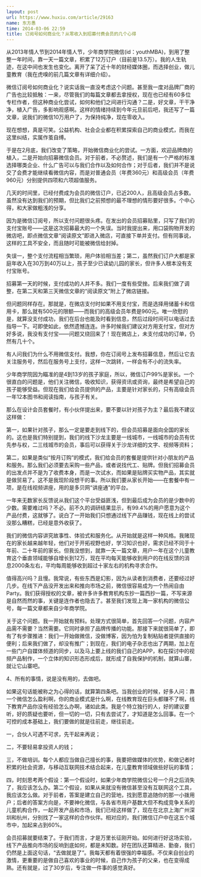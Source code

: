 ```yaml
---
layout: post
url: https://www.huxiu.com/article/29163
name: 东方愚
time: 2014-03-06 22:59
title: 订阅号如何商业化？从零收入到招募付费会员的几个心得
---
```

从2013年情人节到2014年情人节，少年商学院微信(id：youthMBA)，到用了整整一年时间，靠一天一篇文章，积累了12万订户（目前是13.5万）。我的人生轨迹，在这中间也发生也变化。离开了呆了近十年的财经媒体圈，而选择创业，做儿童教育（我在虎嗅的前几篇文章有详细介绍）。

微信订阅号如何商业化？说实话我一直没考虑这个问题。甚至我一度对品牌厂商的广告也比较抵触：一来，尽管我们的每篇文章都去拿授权，现在也已经有60多位专栏作者，但这种商业化尝试，如何和他们之间进行沟通？二是，好文章，干干净净，植入广告，多影响观感啊。这样的情绪持续到今年元旦前后吧，我还写了一篇文章，说我们的微信10万用户了，为保持纯净，现在零收入。

现在想想，真是可笑。公益机构、社会企业都在积累探索自己的商业模式，而我在这里纠结，实属作茧自缚。

于是在2月底，我们改变了策略，开始微信商业化的尝试。一方面，欢迎品牌商的植入，二是开始向招募微信会员。对于前者，不必赘述，我们是有一个严格的标准选择哪类企业、什么广告可以与我们合作以及如何合作；对于后者，我们并不是说交了会费才能继续看微信内容，而是对普通会员（年费360元）和高级会员（年费960元）分别提供四项和六项超值服务。

几天的时间里，已经付费成为会员的微信订户，已近200人，且高级会员占多数。虽然没有达到我们的预期，但比我们之前预想的最不理想的情形要好很多。个中心得，和大家做粗浅的分享。

因为是微信订阅号，所以支付问题很头疼。在发出的会员招募贴里，只写了我们的支付宝账号——这是这次招募最大的一个失误。当时我提出来，用口袋购物开发的微店吧，即点微信文章“阅读原文”即进入微店，可直接下单并支付。但有同事说，这样的工具不安全，而且随时可能被微信给封掉。

失误一，整个支付流程相当繁琐，用户体验相当差；第二，虽然我们订户大都是家庭年收入在30万到40万以上，孩子至少已读幼儿园的家长，但许多人根本没有支付宝账号。

招募第一天的时候，支付成功的人并不多。我们一度有些受挫。后来我们做了调整，在第二天和第三天微信文章的“阅读原文”附上了微店链接。

但问题同样存在。那就是，在微店支付时如果不用支付宝，而是选择用储蓄卡和信用卡，那么就有500元的限额——而我们的高级会员年费是960元。唯一欣慰的是，就算没支付成功，我们在后台也能及时看到信息，然后过段时间可以电话过去指导一下。可即使如此，依然遗憾连连。许多时候我们建议对方用支付宝，但对方好多说，我没有支付宝——问题又绕回来了！现在微店上，未支付成功的订单，仍然有几十个。

有人问我们为什么不用微信支付。我想，你在订阅号上发布招募信息，然后让它去关注服务号，然后在服务号上支付，这样一次跳转，一样会有不小的流失率。

少年商学院因为瞄准的是4到13岁的孩子家庭，所以，微信订户99%是家长。一个很直白的问题是，他们关注微信，吸收知识，获得资讯或资询，最终是希望自己的孩子能够受益。但现在我们给会员提供的产品，主要是针对家长的，只有高级会员一年12本图书和阅读指南，与孩子有关。

那么在设计会员套餐时，有小伙伴提出来，要不要以针对孩子为主？最后我不建议这样做：

第一，如果针对孩子，那么一定是要走到线下的，但会员招募是面向全国的家长的。这也是我们特别提到，我们的线下沙龙主要是一线城市，一线城市的会员有优先参与权，二三线城市的会员，事后可以获得关于沙龙详细的文字、视频等资料；

第二，如果是类似“按月订购”的模式，我们给会员的套餐是提供针对小朋友的产品和服务。那么我们必须要去采购一些产品，或者说找代工、贴牌。但我们招募会员的出发点并不是为了收费本身，而是一次试水，而如果是贴牌买实物产品，其实就是做贸易了。这不是我现阶段想干的事。所以我们要从家长开始——在套餐中有一项，是在线视频讲座，用的是多贝网“讲座通”的平台。

一年来无数家长反馈说从我们这个平台受益匪浅，但到最后成为会员的是少数中的少数。需要难过吗？不必。前不久的调研结果显示，有99.4%的用户愿意为这个产品付费，这就够了。说白了一开始我们只想通过线下产品赚钱，现在线上的尝试没那么糟糕，已经是意外收获了。

我们的微信内容讲究故事性、体验式和服务化。从开始就是这样一种风格。我赌现在的家长越来越年轻，他们对于开拓视野也好，学习知识也好，需求已经不同于十年前、二十年前的家长。但我没想到，就靠一天一篇文章，用户一年在这个儿童教育这个垂直领域能够自增长到12万，现在平均每天能够收到用户的在线反馈的消息2000条左右，平均每周能够收到超过十家左右的机构寻求合作。

值得高兴吗？且慢。我常说，有些东西是幻影，因为从读者到消费者，还要经过好几步。在线下产品没开发出来和推向市场之前，微信很容易成为一个热闹自由Party。我们获得授权的文章，被许多许多教育机构东抄一篇西抄一篇，不写来源是自然而然的事，关键是连作者也隐去了。甚至我们发现上海一家机构的微信公号，每一篇文章都来自少年商学院。

关于这个问题。我一开始就有预料。处理方式很简单，首先回答一个问题，内容产品需不需要？当然需要。它同时承担了品牌传播的功能。那接下来就很简单了，即有了有步骤推进：我们一开始做微信，没做博客，因为怕为复制粘贴者提供直接的便利；后来我们做了，却没有推广；到现在，我们的电子杂志也出了两期，加上在一些门户自媒体频道的同步，以及马上要上线的我们自己的APP，和在探讨中的视频产品制作，一个立体的知识形态形成后，就形成了自我保护的机制，就算山寨，就让它山寨吧。

4、所有的事情，说是没有用的，去做吧。

如果这句话能被称之为心得的话，就算第四条吧。当我创业的时候，好多人问：靠一个微信怎么盈利啊，你的商业模式是什么啊，在线教育现在巨头都赚不了啊，线下教育产品你没有经验怎么办啊，诸如此类。我是个特立独行的人，好的建议要听，好的质疑也要听，但一切的一切，只有去尝试了，才知道是怎么回事。在一个可控的成本基础上，我们要做的就是往前走，继往前走。

一，合伙人可遇不可求，先干起来再说；

二，不要轻易拿投资人的钱；

三，不做培训。每个人都应当做自己擅长的事，我要把做媒体的优势，和做记者时积累的社会资源，与移动互联网技术结合起来，在儿童教育领域做些好玩的事情；

四，时刻思考两个假设：第一个假设时，如果少年商学院微信公号一个月之后消失了，我应该怎么办。第二个假设，如果从来就没有微信甚至没有互联网这个工具，我应该怎么做。对于前者，答案是建立自己的营地，找到愿意追随你的那一小拨用户；后者的答案方向是，不要神化微信，与各省市用户基数大但不构成竞争关系的儿童机构合作，一起开发产品和市场，我们已经这样做了，现在在北京上海广州深圳和杭州，分别找了一家这样的合作伙伴。相对应的，我们微信订户中在这五个城市中，加起来占到60%。

会员招募就要结束了。于我们而言，才是万里长征刚开始。如何进行好这场实验，线下产品推向市场的反响到底如何，都是未知数。好在团队还算精进、勤奋，我们仍然是上面这句话，“去做就是了”。我每天都有着很强的幸福感。不仅来自创业的激情，更重要的是做自己喜欢的事业的时候，自己作为孩子的父亲，也在变得成熟。还有就是，过了30岁后，专注做一件事的感觉真好。

